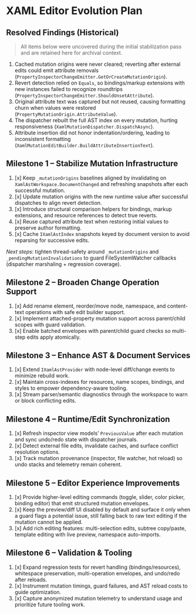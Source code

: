 # XAML Editor Evolution Plan

## Resolved Findings (Historical)
> All items below were uncovered during the initial stabilization pass and are retained here for archival context.

1. Cached mutation origins were never cleared; reverting after external edits could emit attribute removals (`PropertyInspectorChangeEmitter.GetOrCreateMutationOrigin`).
2. Revert detection relied on `Equals`, so bindings/markup extensions with new instances failed to recognize roundtrips (`PropertyInspectorChangeEmitter.ShouldUnsetAttribute`).
3. Original attribute text was captured but not reused, causing formatting churn when values were restored (`PropertyMutationOrigin.AttributeValue`).
4. The dispatcher rebuilt the full AST index on every mutation, hurting responsiveness (`XamlMutationDispatcher.DispatchAsync`).
5. Attribute insertion did not honor indentation/ordering, leading to inconsistent formatting (`XamlMutationEditBuilder.BuildAttributeInsertionText`).

## Milestone 1 – Stabilize Mutation Infrastructure
1. [x] Keep `_mutationOrigins` baselines aligned by invalidating on `XamlAstWorkspace.DocumentChanged` and refreshing snapshots after each successful mutation.  
2. [x] Update mutation origins with the new runtime value after successful dispatches to align revert detection.  
3. [x] Introduce structural comparison helpers for bindings, markup extensions, and resource references to detect true reverts.  
4. [x] Reuse captured attribute text when restoring initial values to preserve author formatting.  
5. [x] Cache `IXamlAstIndex` snapshots keyed by document version to avoid reparsing for successive edits.

_Next steps_: tighten thread-safety around `_mutationOrigins` and `_pendingMutationInvalidations` to guard FileSystemWatcher callbacks (dispatcher marshaling + regression coverage).

## Milestone 2 – Broaden Change Operation Support
1. [x] Add rename element, reorder/move node, namespace, and content-text operations with safe edit builder support.  
2. [x] Implement attached-property mutation support across parent/child scopes with guard validation.  
3. [x] Enable batched envelopes with parent/child guard checks so multi-step edits apply atomically.

## Milestone 3 – Enhance AST & Document Services
1. [x] Extend `IXamlAstProvider` with node-level diff/change events to minimize rebuild work.  
2. [x] Maintain cross-indexes for resources, name scopes, bindings, and styles to empower dependency-aware tooling.  
3. [x] Stream parser/semantic diagnostics through the workspace to warn or block conflicting edits.

## Milestone 4 – Runtime/Edit Synchronization
1. [x] Refresh inspector view models’ `PreviousValue` after each mutation and sync undo/redo state with dispatcher journals.  
2. [x] Detect external file edits, invalidate caches, and surface conflict resolution options.  
3. [x] Track mutation provenance (inspector, file watcher, hot reload) so undo stacks and telemetry remain coherent.

## Milestone 5 – Editor Experience Improvements
1. [x] Provide higher-level editing commands (toggle, slider, color picker, binding editor) that emit structured mutation envelopes.  
2. [x] Keep the preview/diff UI disabled by default and surface it only when a guard flags a potential issue, still falling back to raw text editing if the mutation cannot be applied.  
3. [x] Add rich editing features: multi-selection edits, subtree copy/paste, template editing with live preview, namespace auto-imports.

## Milestone 6 – Validation & Tooling
1. [x] Expand regression tests for revert handling (bindings/resources), whitespace preservation, multi-operation envelopes, and undo/redo after reloads.  
2. [x] Instrument mutation timings, guard failures, and AST reload costs to guide optimization.  
3. [x] Capture anonymized mutation telemetry to understand usage and prioritize future tooling work.

